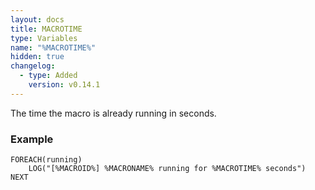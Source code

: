 ```yaml
---
layout: docs
title: MACROTIME
type: Variables
name: "%MACROTIME%"
hidden: true
changelog:
  - type: Added
    version: v0.14.1
---
```

The time the macro is already running in seconds.

### Example
```
FOREACH(running)
    LOG("[%MACROID%] %MACRONAME% running for %MACROTIME% seconds")
NEXT
```
